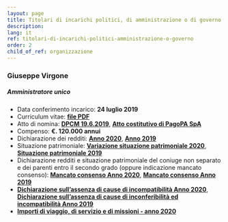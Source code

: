 ```yaml
---
layout: page
title: Titolari di incarichi politici, di amministrazione o di governo
description: 
lang: it
ref: titolari-di-incarichi-politici-amministrazione-o-governo
order: 2
child_of_ref: organizzazione
---
```


### Giuseppe Virgone
##### Amministratore unico
* Data conferimento incarico: **24 luglio 2019**
* Curriculum vitae: **[file PDF](Giuseppe_Virgone_CV.pdf)**
* Atto di nomina: **[DPCM 19.6.2019](../../disposizioni-generali/atti-generali/DPCM_costituzione.pdf)**, **[Atto costitutivo di PagoPA SpA](../../disposizioni-generali/atti-generali/Atto_costitutivo_pagoPA_SpA.pdf)**
* Compenso: **€. 120.000 annui**
* Dichiarazione dei redditi: **[Anno 2020](Giuseppe_Virgone_dichiarazione_redditi-2020.pdf)**, **[Anno 2019](Giuseppe_Virgone_dichiarazione_redditi.pdf)**
* Situazione patrimoniale: **[Variazione situazione patrimoniale 2020](Giuseppe_Virgone_situazione_patrimoniale-2020.pdf)**, **[Situazione patrimoniale 2019](Giuseppe_Virgone_situazione_patrimoniale.pdf)**
* Dichiarazione redditi e situazione patrimoniale del coniuge non separato e dei parenti entro il secondo grado (oppure indicazione mancato consenso): **[Mancato consenso Anno 2020](Giuseppe_Virgone_mancato_consenso-2020.pdf)**, **[Mancato consenso Anno 2019](Giuseppe_Virgone_mancato_consenso.pdf)**
* **[Dichiarazione sull’assenza di cause di incompatibilità Anno 2020](Giuseppe_Virgone_accettazione_incarico-2020.pdf)**, <br>**[Dichiarazione sull’assenza di cause di inconferibilità ed incompatibilità Anno 2019](Giuseppe_Virgone_accettazione_incarico.pdf)**
* **[Importi di viaggio, di servizio e di missioni - anno 2020](Giuseppe_Virgone_viaggi-missioni.pdf)**